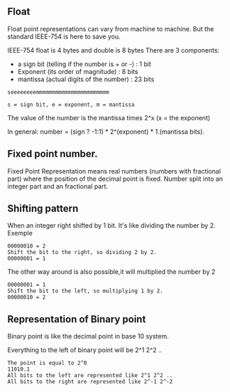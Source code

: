 ## Float
Float point representations can vary from machine to machine.
But the standard IEEE-754 is here to save you.

IEEE-754 float is 4 bytes and double is 8 bytes
There are 3 components:
- a sign bit (telling if the number is + or -) : 1 bit
- Exponent (its order of magnitude) : 8 bits
- mantissa (actual digits of the number) : 23 bits

```
seeeeeeeemmmmmmmmmmmmmmmmmmmmmmm

s = sign bit, e = exponent, m = mantissa
```

The value of the number is the mantissa times 2^x
(x = the exponent)

In general: number = (sign ? -1:1) * 2^(exponent) * 1.(mantissa bits).


## Fixed point number.
Fixed Point Representation means real numbers (numbers with fractional part) where the position of the decimal point is fixed.
Number split into an integer part and an fractional part.

## Shifting pattern
When an integer right shifted by 1 bit. It's like dividing the number by 2.
Exemple
```
00000010 = 2
Shift the bit to the right, so dividing 2 by 2.
00000001 = 1
```

The other way around is also possible,it will multiplied the number by 2
```
00000001 = 1
Shift the bit to the left, so multiplying 1 by 2.
00000010 = 2
```

## Representation of Binary point
Binary point is like the decimal point in base 10 system.

Everything to the left of binary point will be 2^1 2^2 ..

```
The point is equal to 2^0
11010.1
All bits to the left are represented like 2^1 2^2 ..
All bits to the right are represented like 2^-1 2^-2
```

